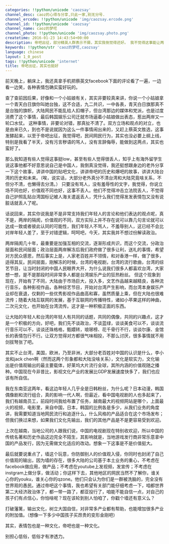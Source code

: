 ```yaml
---
categories: !!python/unicode 'caozsay'
channel_desc: caoz的心得与分享,只此一家,别无分号.
channel_ercode: !!python/unicode 'img/caozsay.ercode.png'
channel_id: !!python/unicode 'caozsay'
channel_name: caoz的梦呓
channel_photo: !!python/unicode 'img/caozsay.photo.png'
createtime: 2016-01-23 14:43:54+00:00
description: 帝吧出征，部分精英人群表示不屑，其实我倒觉得还好。 我不觉得这事能让两岸关系变好，但也不会因为这个更坏，不过从这个事情上，我希望有关部门能多想一下，有些不自信的政策，是不是可以改改了。
keywords: !!python/str 'caoz的梦呓,caozsay'
language: chinese
layout: 1_0_post
tags: !!python/unicode 'internet'
title: 帝吧出征，其实也挺好
---
```

<div class="rich_media_content" id="js_content">
<p>
         前天晚上，躺床上，我还真拿手机把蔡英文facebook下面的评论看了一遍，一边看一边笑，各种表情包确实蛮好玩的。
        </p>
<p>
</p>
<p>
         查了查前因后果，好像和一个小姑娘有关，其实非要较真来讲，你说一个小姑娘拿一个青天白日旗你叫她台独，这不合适，九二共识，一中各表，青天白日旗那真不是台独的旗帜，大陆网民不能乱给人扣帽子，但台湾那边的媒体和党派，也是过度消费了这个事情，最后韩国娱乐公司迁就市场逼着小姑娘做出表态，惹出两岸又一轮口水仗。 这种事情，非要论对错，那真扯不清了。双方立场和观点的对立，也是由来已久，到也不是说就因为这么一件事情闹出来的，又赶上蔡英文胜选，这事发酵起来，以至于帝吧出征，我觉得吧，民间网民行为，其实也没必要上纲上线，特别是我看了半天，没有污言秽语的骂人，没有言辞侮辱，能做到这两点，其实也蛮好了。
        </p>
<p>
</p>
<p>
         那么我知道有些人觉得这事挺low，甚至有些人觉得很丢人，知乎上有海外留学生说这事他都不好意思说自己是中国人，我倒真没觉得，我还挺想跟身边的老外分享一下这个故事，讲讲中国的贴吧文化，讲讲帝吧的历史和爆吧的故事，讲讲大陆台湾的历史和未来。（唉，说实话，大部分老外真分不清台湾和大陆究竟啥关系，不但分不清，也懒得去分清。） 只要没有骂人，没有羞辱性的文字，我觉得，你说立场不同也好，价值观不同也好，这事不丢人。他们不觉得冲击立法院丢人，不觉得自己护照乱贴台湾国标记被人海关遣返丢人，凭什么我们觉得发发表情包又没有说脏话就丢人了呢。
        </p>
<p>
</p>
<p>
         话说回来，其实你说我是不是非常支持我们年轻人的言论和他们表达的观点呢，真不是，两岸的隔阂，价值观的不同，双方实际上并不存在说可以靠几句言论就可以达成一致或者彼此认同的可能性，我们年轻人不骂人，不羞辱别人，这已经不会比对岸年轻人差了，至于对错逻辑，呵呵吧，今天，其实我并不想过份解读政治。
        </p>
<p>
</p>
<p>
         两岸隔阂几十年，最重要是加强互相的交流，逐渐形成共识，而这个交流，分政治层面和民间层面；政治层面两岸解冻后我们政府做了很多让利，送礼的事情，希望对方民众感恩，然后事实上是，人家老百姓并不领情，和对香港一样，做了很多，适得其反。民间层面，刚解冻的时候，台湾的电视剧，台湾的流行歌曲，台湾的综艺节目，让当时封闭的中国人民眼界大开，为什么说我们很多人都喜欢台湾，大家想一想，是不是那段时间非常多人都是台湾娱乐产业的狂热粉丝。 但这个现象到现在，开始有了不同，大陆由于市场巨大，投入多，文艺作品越来越精良，各种流行音乐，各种影视作品，各种综艺节目，开始对台湾产生影响，而台湾本身娱乐产业却在衰退，仅剩的一些优秀影视作品曲高和寡，虽然质量上乘，但在大陆也很难流传；随着大陆互联网的发展，基于互联网的传播特性，诸如小苹果这样的神曲，二次元文化，也开始在台湾流传。这才是一种积极正面的东西。
        </p>
<p>
</p>
<p>
         让大陆的年轻人和台湾的年轻人有共同的话题，共同的偶像，共同的兴趣点，这才是一个积极的方向，好吧，我们先不谈政治，不谈蓝绿，谈谈美食可以不，谈谈流行音乐可以不，谈谈还珠格格，甄嬛转，琅琊榜、花千骨行不行，谈谈尔康、金馆长的表情包行不行。让双方觉得对方都很气味相投，不那么讨厌，很多事情就不用剑拔弩张了吧。
        </p>
<p>
</p>
<p>
         其实不止台湾，美国，欧洲，乃至非洲，大部分老百姓对中国的认识是什么，李小龙和jack chen啊（然而这两个形象都和大陆没啥关系），文化是软实力，文化输出是价值观输出的最主要载体，好莱坞大片流行全球，其所内涵的价值观随之播种。中国现在今非昔比，影视文化产业的发展比GDP发展速度快多了，我们也应该有所自信。
        </p>
<p>
</p>
<p>
         我在东南亚这两年，看这边年轻人几乎全是日韩粉丝，为什么呢？日本动漫，韩国偶像剧和流行组合，真的影响一代人啊，但最近，看中国电视剧的人也多起来了， 我们有越南员工，前段时间我给布置了任务，越南最大的视频网站是哪个，上面最火的视频，电影里，来自中国，日本，韩国的比例各是多少，从我们业务的角度讲，我需要知道当地网民流行和追逐什么，什么风格的产品适合在这个市场发布；但我们换过来想，如果我们文化先输出，我们的其他产品是不是更容易受到欢迎。
        </p>
<p>
</p>
<p>
         上次在越南，当地公司的人跟我们说，中国的电视剧现在特别收欢迎，所以中国的传统名著和历史作品这边完全不陌生，其影响就是，当地游戏发行商非常乐意拿中国的产品发行，因为无需做文化适应的改动。想象一下这事是不是价值挺大。
        </p>
<p>
</p>
<p>
         最后就要说重点了，墙这个玩意，你防御别人的价值观入侵，你同时也封闭了自己价值观的输出，因为墙的存在，很多大陆的公司基于本土业务的重心，不考虑在facebook做应用，做产品；不考虑在youtube上发视频，发宣传；不考虑在instgram上做分享，做活动；你这样下去，其他地区的网民当然不了解你，谁关心你的youku，谁关心你的qzone。他们只会认为你们是一群被洗脑的，完全没有世界观的愚民。通过帝吧这个事情，我也希望有关部门能仔细考虑一下，咱都世界第二大经济政治体了，都一带一路了，都亚投行了，咱能不能自信一点，对自己的孩子们有点信心，你怕啥呢？现在该轮到别人怕咱了，你戳个墙还有意义么？
        </p>
<p>
</p>
<p>
         打破藩篱，输出文化，树立大国自信，对非常多产业都有帮助，也能增加很多产业的附加值。（想像一下多少中国孩子买昂贵的变形金刚吧）
        </p>
<p>
</p>
<p>
         其实，表情包也是一种文化，帝吧也是一种文化。
        </p>
<p>
</p>
<p>
         别担心低俗，低俗才有渗透力。
         <span style="line-height: 0px; display: none;">
          ‍
         </span>
</p>
</div>
